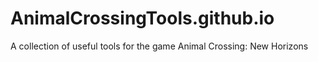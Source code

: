 # AnimalCrossingTools.github.io
A collection of useful tools for the game Animal Crossing: New Horizons
